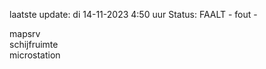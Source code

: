 laatste update: 
di 14-11-2023  4:50   uur 
Status: FAALT - fout - 
<div class="service R">mapsrv</div><div class="service Y">schijfruimte</div><div class="service R">microstation</div>